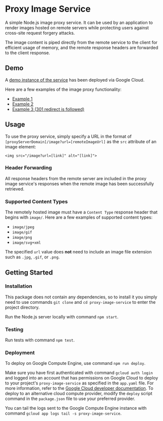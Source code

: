 # Proxy Image Service 

A simple Node.js image proxy service. It can be used by an application to render images hosted on remote servers while protecting users against cross-site request forgery attacks. 

The image content is piped directly from the remote service to the client for efficient usage of memory, and the remote response headers are forwarded to the client response.

## Demo 

A [demo instance of the service](https://proxy-image-service-dot-tap-trust.appspot.com) has been deployed via Google Cloud. 

Here are a few examples of the image proxy functionality: 

* [Example 1](https://proxy-image-service-dot-tap-trust.appspot.com/image?url=https%3A%2F%2Fimg3.thelist.com%2Fimg%2Fgallery%2Fwhatever-happened-to-lisa-frank%2Fshe-thinks-shes-very-very-famous.jpg)
* [Example 2](https://proxy-image-service-dot-tap-trust.appspot.com/image?url=https%3A%2F%2Fs.gravatar.com%2Favatar%2F0fa604b440cb38bd8e1f935114524ff9%3Fsize%3D100%26default%3Dretro)
* [Example 3 (301 redirect is followed)](https://proxy-image-service-dot-tap-trust.appspot.com/image?url=https%3A%2F%2Fproxy.co%2Ffavicon.ico)


## Usage

To use the proxy service, simply specify a URL in the format of `[proxyServerDomain]/image?url=[remoteImageUrl]` as the `src` attribute of an image element:

```
<img src="/image?url=[link]" alt="[link]">
```

### Header Forwarding

All response headers from the remote server are included in the proxy image service's responses when the remote image has been successfully retrieved. 

### Supported Content Types 

The remotely hosted image must have a `Content Type` response header that begins with `image/`. Here are a few examples of supported content types: 

* `image/jpeg` 
* `image/gif` 
* `image/png`
* `image/svg+xml`

The specified `url` value does **not** need to include an image file extension such as `.jpg`, `.gif`, or `.png`. 


## Getting Started 

### Installation

This package does not contain any dependencies, so to install it you simply need to use commands `git clone` and `cd proxy-image-service` to enter the project directory.

Run the Node.js server locally with command `npm start`. 

### Testing 

Run tests with command `npm test`.

### Deployment

To deploy on Google Compute Engine, use command `npm run deploy`. 

Make sure you have first authenticated with command `gcloud auth login` and logged into an account that has permissions on Google Cloud to deploy to your project's `proxy-image-service` as specified in the `app.yaml` file. For more information, refer to the [Google Cloud developer documentation](https://cloud.google.com/appengine/docs/flexible/nodejs/quickstart). To deploy to an alternative cloud compute provider, modify the `deploy` script command in the `package.json` file to use your preferred provider.

You can tail the logs sent to the Google Compute Engine instance with command `gcloud app logs tail -s proxy-image-service`. 
